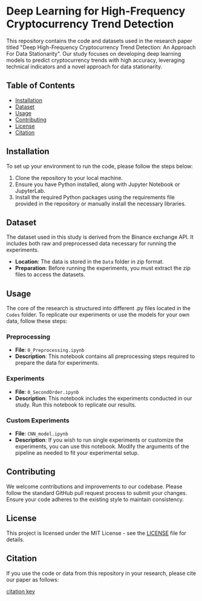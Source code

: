 # Deep Learning for High-Frequency Cryptocurrency Trend Detection

This repository contains the code and datasets used in the research paper titled "Deep High-Frequency Cryptocurrency Trend Detection: An Approach For Data Stationarity". Our study focuses on developing deep learning models to predict cryptocurrency trends with high accuracy, leveraging technical indicators and a novel approach for data stationarity.

## Table of Contents

- [Installation](#installation)
- [Dataset](#dataset)
- [Usage](#usage)
- [Contributing](#contributing)
- [License](#license)
- [Citation](#citation)

## Installation

To set up your environment to run the code, please follow the steps below:

1. Clone the repository to your local machine.
2. Ensure you have Python installed, along with Jupyter Notebook or JupyterLab.
3. Install the required Python packages using the requirements file provided in the repository or manually install the necessary libraries.

## Dataset

The dataset used in this study is derived from the Binance exchange API. It includes both raw and preprocessed data necessary for running the experiments.

- **Location**: The data is stored in the `Data` folder in zip format.
- **Preparation**: Before running the experiments, you must extract the zip files to access the datasets.

## Usage

The core of the research is structured into different .py files located in the `Codes` folder. To replicate our experiments or use the models for your own data, follow these steps:

### Preprocessing

- **File**: `0_Preprocessing.ipynb`
- **Description**: This notebook contains all preprocessing steps required to prepare the data for experiments.

### Experiments

- **File**: `0_SecondOrder.ipynb`
- **Description**: This notebook includes the experiments conducted in our study. Run this notebook to replicate our results.

### Custom Experiments

- **File**: `CNN_model.ipynb`
- **Description**: If you wish to run single experiments or customize the experiments, you can use this notebook. Modify the arguments of the pipeline as needed to fit your experimental setup.

## Contributing

We welcome contributions and improvements to our codebase. Please follow the standard GitHub pull request process to submit your changes. Ensure your code adheres to the existing style to maintain consistency.

## License

This project is licensed under the MIT License - see the [LICENSE](LICENSE) file for details.
## Citation

If you use the code or data from this repository in your research, please cite our paper as follows:

[citation key](https://dx.doi.org/10.2139/ssrn.4796336)
